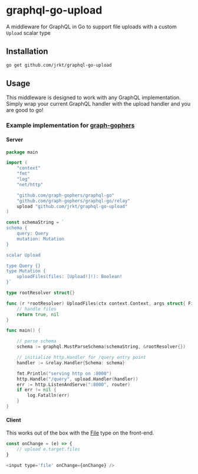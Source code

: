 # graphql-go-upload
A middleware for GraphQL in Go to support file uploads with a custom `Upload` scalar type

## Installation
```bash
go get github.com/jrkt/graphql-go-upload
```

## Usage
This middleware is designed to work with any GraphQL implementation. Simply wrap your current GraphQL handler with
the upload handler and you are good to go!

### Example implementation for [graph-gophers](https://github.com/graph-gophers/graphql-go)
#### Server
```go
package main

import (
	"context"
	"fmt"
	"log"
	"net/http"

	"github.com/graph-gophers/graphql-go"
	"github.com/graph-gophers/graphql-go/relay"
	upload "github.com/jrkt/graphql-go-upload"
)

const schemaString = `
schema {
	query: Query
	mutation: Mutation
}

scalar Upload

type Query {}
type Mutation {
	uploadFiles(files: [Upload!]!): Boolean!
}`

type rootResolver struct{}

func (r *rootResolver) UploadFiles(ctx context.Context, args struct{ Files []upload.Upload }) (bool, error) {
	// handle files
	return true, nil
}

func main() {

	// parse schema
	schema := graphql.MustParseSchema(schemaString, &rootResolver{})

	// initialize http.Handler for /query entry point
	handler := &relay.Handler{Schema: schema}

	fmt.Println("serving http on :8000")
	http.Handle("/query", upload.Handler(handler))
	err := http.ListenAndServe(":8000", router)
	if err != nil {
		log.Fatalln(err)
	}
}
```

#### Client
This works out of the box with the [File](https://developer.mozilla.org/en-US/docs/Web/API/File) type on the front-end.
```javascript
const onChange = (e) => {
    // upload e.target.files
}

<input type='file' onChange={onChange} />
```
